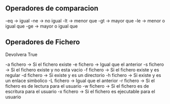 ## Operadores de comparacion

-eq -> igual
-ne -> no igual
-lt -> menor que
-gt -> mayor que
-le -> menor o igual que
-ge -> mayor o igual que

## Operadores de Fichero

Devolvera True

-a fichero -> Si el fichero existe
-e fichero -> Igual que el anterior
-s fichero -> Si el fichero existe y no esta vacio
-f fichero -> Si el fichero existe y es regular
-d fichero -> Si existe y es un directorio
-h fichero -> Si existe y es un enlace simbolico
-L fichero -> Igual que el anterior
-r fichero -> Si el fichero es de lectura para el usuario
-w fichero -> Si el fichero es de escritura para el usuario
-x fichero -> Si el fichero es ejecutable para el usuario
